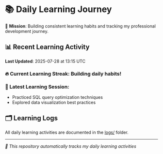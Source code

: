 # 📚 Daily Learning Journey

🎯 **Mission**: Building consistent learning habits and tracking my professional development journey.

## 📊 Recent Learning Activity

**Last Updated**: 2025-07-28 at 13:15 UTC

### 🔥 Current Learning Streak: Building daily habits!

### 📝 Latest Learning Session:
- Practiced SQL query optimization techniques
- Explored data visualization best practices

## 🗂️ Learning Logs

All daily learning activities are documented in the [logs/](./logs/) folder.

---
*🤖 This repository automatically tracks my daily learning activities*
